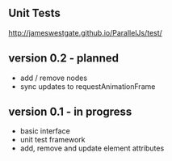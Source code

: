 Unit Tests
----------

http://jameswestgate.github.io/ParallelJs/test/

version 0.2 - planned
-----------

- add / remove nodes
- sync updates to requestAnimationFrame

version 0.1 - in progress
-----------

- basic interface
- unit test framework
- add, remove and update element attributes








